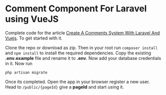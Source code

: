 # Comment Component For Laravel using VueJS

Complete code for the article [Create A Comments System With Laravel And Vuejs](https://www.cloudways.com/blog/comment-system-laravel-vuejs/). To get started with it.

Clone the repo or download as zip. Then in your root run `composer install` and `npm install` to install the required dependencies. Copy the existing **.env.example** file and rename it to **.env**. Now add your database credentials in it. Now run

`php artisan migrate`

Once its completed. Open the app in your browser register a new user. Head to `/public/{pageId}` give a **pageId** and start using it. 
